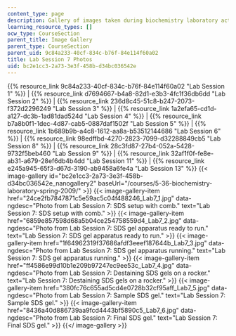 ```yaml
---
content_type: page
description: Gallery of images taken during biochemistry laboratory activities.
learning_resource_types: []
ocw_type: CourseSection
parent_title: Image Gallery
parent_type: CourseSection
parent_uid: 9c84a233-40cf-834c-b76f-84e114f60a02
title: Lab Session 7 Photos
uid: bc2e1cc3-2a73-3e3f-458b-d34bc036542e
---
```


{{% resource_link 9c84a233-40cf-834c-b76f-84e114f60a02 "Lab Session 1" %}} | {{% resource_link d7694667-b4a8-82d1-e3b3-4fc1f36db6dd "Lab Session 2" %}} | {{% resource_link 236d8c45-51c8-b247-2073-f372d2296249 "Lab Session 3" %}} | {{% resource_link 1a2efa65-cd1d-a127-dc3b-1ad81dad524d "Lab Session 4" %}} | {{% resource_link b7a8b0f1-1dec-4d87-cab5-0887daf1502f "Lab Session 5" %}} | {{% resource_link 1b689b9b-a4c8-1612-aa8a-b53512144686 "Lab Session 6" %}} | {{% resource_link 98edffbd-4270-2823-7099-d32288849cb5 "Lab Session 8" %}} | {{% resource_link 28c3fd87-27b4-052a-5428-9732f5beb460 "Lab Session 9" %}} | {{% resource_link 32af1f0f-fe8e-ab31-a679-28ef6db4b4dd "Lab Session 11" %}} | {{% resource_link e245a945-65f3-d67d-3190-ab9458a6fe4a "Lab Session 13" %}}
{{< image-gallery id="bc2e1cc3-2a73-3e3f-458b-d34bc036542e_nanogallery2" baseUrl="/courses/5-36-biochemistry-laboratory-spring-2009/" >}}
{{< image-gallery-item href="24ce2fb7847871c5e59ac5c04f488246_Lab7_1.jpg" data-ngdesc="Photo from Lab Session 7: SDS setup with comb." text="Lab Session 7: SDS setup with comb." >}}
{{< image-gallery-item href="6859e857598d68a5b04ce254758559d4_Lab7_2.jpg" data-ngdesc="Photo from Lab Session 7: SDS gel apparatus ready to run." text="Lab Session 7: SDS gel apparatus ready to run." >}}
{{< image-gallery-item href="1f64962319f37686afdf3eeef187644b_Lab7_3.jpg" data-ngdesc="Photo from Lab Session 7: SDS gel apparatus running." text="Lab Session 7: SDS gel apparatus running." >}}
{{< image-gallery-item href="ff4586e99d10b1e209b97247ec9ee53c_Lab7_4.jpg" data-ngdesc="Photo from Lab Session 7: Destaining SDS gels on a rocker." text="Lab Session 7: Destaining SDS gels on a rocker." >}}
{{< image-gallery-item href="380fc76c655ad5cd4e0728b32cf95aff_Lab7_5.jpg" data-ngdesc="Photo from Lab Session 7: Sample SDS gel." text="Lab Session 7: Sample SDS gel." >}}
{{< image-gallery-item href="8436a40d886739aa9fcd4443bf5890c5_Lab7_6.jpg" data-ngdesc="Photo from Lab Session 7: Final SDS gel." text="Lab Session 7: Final SDS gel." >}}
{{</ image-gallery >}}